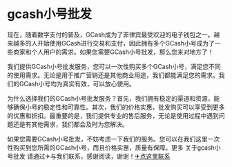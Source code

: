 # gcash小号批发

现在，随着数字支付的普及，GCash成为了菲律宾最受欢迎的电子钱包之一。越来越多的人开始使用GCash进行交易和支付，因此拥有多个GCash小号成为了一些商家和个人用户的需求。如果您需要GCash小号批发，那么您来对地方了！

我们提供GCash小号批发服务，您可以一次性购买多个GCash小号，满足您不同的使用需求。无论是用于推广营销还是其他商业用途，我们都能满足您的需求。我们的GCash小号均为真实有效，可以放心使用。

为什么选择我们的GCash小号批发服务？首先，我们拥有稳定的渠道和资源，能够确保小号的稳定性和可靠性。其次，我们的价格实惠，批发购买可以享受到更多的优惠和折扣。最重要的是，我们提供专业的售后服务，无论是使用过程中遇到问题还是有其他需求，我们都会及时为您解决。

如果您需要GCash小号批发，不妨考虑一下我们的服务。您可以在我们这里一次性购买到您所需的GCash小号，而且价格实惠，质量有保障。更多 关于gcash小号批发 请通过✈与我们联系，感谢阅读，谢谢！[✈点这里联系](https://ss.k02.cc)